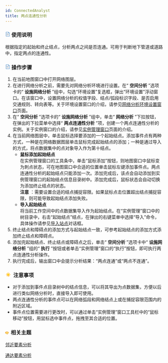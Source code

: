 ```yaml
---
id: ConnectedAnalyst
title: 两点连通性分析
---
```

### ![](../img/read.gif) 使用说明

根据指定的起始和终止结点，分析两点之间是否连通。可用于判断地下管道或道路中，指定两点的连通性。

### ![](../img/read.gif) 操作步骤

1. 在当前地图窗口中打开网络图层。
2. 在进行网络分析之前，需要先对网络分析环境进行设置。在“ **空间分析** ”选项卡的“ **设施网络分析** ”组中，勾选“环境设置”复选框，弹出“环境设置”浮动窗口。在该窗口中，设置网络分析的权值字段、结点/弧段标识字段、是否启用交通规则、转向表等。关于环境设置窗口的介绍，请参见[网络分析环境设置窗口](NetAnalystEnvironmentWIN.html)页面。
3. 在“ **空间分析** ”选项卡的“ **设施网络分析** ”组中，单击“ **网络分析** ”下拉按钮，在弹出的下拉菜单中选择“ **两点连通性分析** ”项，创建一个两点连通性分析的实例。关于实例窗口的介绍，请参见[实例管理窗口](InstanceWIN.html)页面的介绍。
4. 在当前网络图层中，单击鼠标选择要添加的一个起始结点。添加事件点有两种方式，一种是在网络数据图层单击鼠标完成起始结点的添加；一种是通过导入的方式，将点数据集中的点对象导入作为第十结点。
   - **鼠标添加起始结点**  
在实例管理窗口的工具条中，单击“鼠标添加”按钮，则地图窗口中鼠标变为刺点状态，可在地图窗口中合适的位置单击鼠标左键添加事件点。两点连通性分析的起始结点只能添加一次。添加完成后，该点会自动添加到实例管理窗口的起始结点信息目录树中。添加完成后，鼠标状态会自动切换为添加终止结点的状态。  
**注意** ：需要设置合适的结点捕捉容限。如果鼠标点击位置超出结点捕捉容限，则可能导致起始结点添加失败。
   - **导入起始结点**  
将当前工作空间中的点数据集导入作为起始结点。在“实例管理”窗口中的树目录中，右击“起始结点”结点，在弹出的右键菜单中选择“导入”命令，具体操作请参见[导入站点](ImportLocations.html)对话框。
5. 终止结点和障碍点的添加方式与起始结点一致，可参考起始结点的添加方式添加终止结点和障碍点。
6. 添加完起始结点、终止结点或障碍点之后，单击“ **空间分析** ”选项卡中“ **设施网络分析** ”组的“ **执行** ”按钮或者单击“实例管理”窗口的“执行”按钮，即可执行两点连通性分析操作。
7. 执行完成后，输出窗口中会提示分析结果：“两点连通”或“两点不连通”。

### ![](../img/note.png) 注意事项

* 对于添加到事件点目录树中的结点信息，可以将其导出为点数据集，方便以后进行类似网络分析时，直接导入即可使用。
* 两点连通性分析的事件点可以在网络弧段和网络结点上或在捕捉容限范围内的附近区域。
* 事件点位置需要进行更改时，可以通过单击“实例管理”窗口工具栏中的“鼠标移动”按钮，用鼠标选中事件点，拖拽至其合适的位置。

### ![](../img/seealso.png) 相关主题

<!-- ![](../img/smalltitle.png)  -->
[邻近要素分析](AdjoinAnalyst.html)

<!-- ![](../img/smalltitle.png)  -->
[通达要素分析](AccessibilityAnalyst.html)


